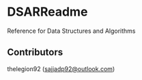 # DSARReadme

Reference for Data Structures and Algorithms

## Contributors
thelegion92 (sajjadp92@outlook.com)
